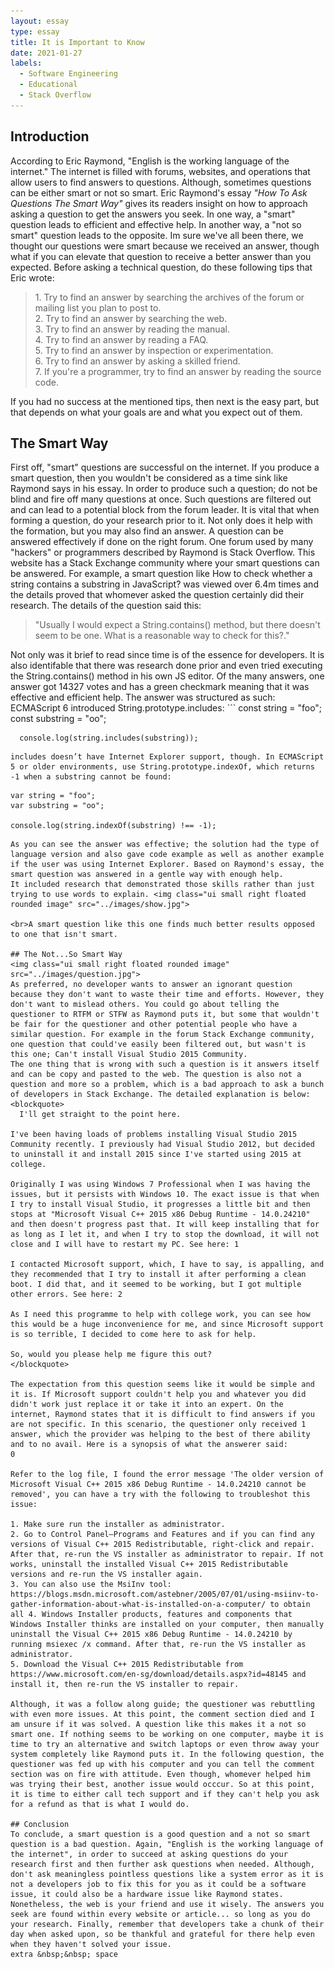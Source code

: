```yaml
---
layout: essay
type: essay
title: It is Important to Know
date: 2021-01-27
labels:
  - Software Engineering
  - Educational
  - Stack Overflow
---
```

## Introduction

According to Eric Raymond, "English is the working language of the internet." The internet is filled with forums, websites, and operations that allow users to find answers to questions. Although, sometimes questions can be either smart or not so smart. Eric Raymond's essay <i> "How To Ask Questions The Smart Way" </i> gives its readers insight on how to approach asking a question to get the answers you seek. In one way, a "smart" question leads to efficient and effective help. In another way, a "not so smart" question leads to the opposite. Im sure we've all been there, we thought our questions were smart because we received an answer, though what if you can elevate that question to receive a better answer than you expected. Before asking a technical question, do these following tips that Eric wrote:
<blockquote>
  1. Try to find an answer by searching the archives of the forum or mailing list you plan to post to.
  <br>2. Try to find an answer by searching the web.
  <br>3. Try to find an answer by reading the manual.
  <br>4. Try to find an answer by reading a FAQ.
  <br>5. Try to find an answer by inspection or experimentation.
  <br>6. Try to find an answer by asking a skilled friend.
  <br>7. If you're a programmer, try to find an answer by reading the source code.
</blockquote>
If you had no success at the mentioned tips, then next is the easy part, but that depends on what your goals are and what you expect out of them.

## The Smart Way

First off, "smart" questions are successful on the internet. If you produce a smart question, then you wouldn't be considered as a time sink like Raymond says in his essay. In order to produce such a question; do not be blind and fire off many questions at once. Such questions are filtered out and can lead to a potential block from the forum leader. It is vital that when forming a question, do your research prior to it. Not only does it help with the formation, but you may also find an answer. A question can be answered effectively if done on the right forum. One forum used by many "hackers" or programmers described by Raymond is Stack Overflow. This website has a Stack Exchange community where your smart questions can be answered. For example, a smart question like How to check whether a string contains a substring in JavaScript? was viewed over 6.4m times and the details proved that whomever asked the question certainly did their research. The details of the question said this:
<blockquote> "Usually I would expect a String.contains() method, but there doesn't seem to be one. What is a reasonable way to check for this?." </blockquote> Not only was it brief to read since time is of the essence for developers. It is also identifable that there was research done prior and even tried executing the String.contains() method in his own JS editor. Of the many answers, one answer got 14327 votes and has a green checkmark meaning that it was effective and efficient help. The answer was structured as such: 
<br> ECMAScript 6 introduced String.prototype.includes: 
```
      const string = "foo";
      const substring = "oo";

      console.log(string.includes(substring));
```
includes doesn’t have Internet Explorer support, though. In ECMAScript 5 or older environments, use String.prototype.indexOf, which returns -1 when a substring cannot be found:
```
    var string = "foo";
    var substring = "oo";

    console.log(string.indexOf(substring) !== -1);
```
As you can see the answer was effective; the solution had the type of language version and also gave code example as well as another example if the user was using Internet Explorer. Based on Raymond's essay, the smart question was answered in a gentle way with enough help. 
It included research that demonstrated those skills rather than just trying to use words to explain. <img class="ui small right floated rounded image" src="../images/show.jpg">

<br>A smart question like this one finds much better results opposed to one that isn't smart. 

## The Not...So Smart Way
<img class="ui small right floated rounded image" src="../images/question.jpg">
As preferred, no developer wants to answer an ignorant question because they don't want to waste their time and efforts. However, they don't want to mislead others. You could go about telling the questioner to RTFM or STFW as Raymond puts it, but some that wouldn't be fair for the questioner and other potential people who have a similar question. For example in the forum Stack Exchange community, one question that could've easily been filtered out, but wasn't is this one; Can't install Visual Studio 2015 Community.
The one thing that is wrong with such a question is it answers itself and can be copy and pasted to the web. The question is also not a question and more so a problem, which is a bad approach to ask a bunch of developers in Stack Exchange. The detailed explanation is below:
<blockquote> 
  I'll get straight to the point here.

I've been having loads of problems installing Visual Studio 2015 Community recently. I previously had Visual Studio 2012, but decided to uninstall it and install 2015 since I've started using 2015 at college.

Originally I was using Windows 7 Professional when I was having the issues, but it persists with Windows 10. The exact issue is that when I try to install Visual Studio, it progresses a little bit and then stops at "Microsoft Visual C++ 2015 x86 Debug Runtime - 14.0.24210" and then doesn't progress past that. It will keep installing that for as long as I let it, and when I try to stop the download, it will not close and I will have to restart my PC. See here: 1

I contacted Microsoft support, which, I have to say, is appalling, and they recommended that I try to install it after performing a clean boot. I did that, and it seemed to be working, but I got multiple other errors. See here: 2

As I need this programme to help with college work, you can see how this would be a huge inconvenience for me, and since Microsoft support is so terrible, I decided to come here to ask for help.

So, would you please help me figure this out?
</blockquote> 

The expectation from this question seems like it would be simple and it is. If Microsoft support couldn't help you and whatever you did didn't work just replace it or take it into an expert. On the internet, Raymond states that it is difficult to find answers if you are not specific. In this scenario, the questioner only received 1 answer, which the provider was helping to the best of there ability and to no avail. Here is a synopsis of what the answerer said:
0

Refer to the log file, I found the error message 'The older version of Microsoft Visual C++ 2015 x86 Debug Runtime - 14.0.24210 cannot be removed', you can have a try with the following to troubleshot this issue:

1. Make sure run the installer as administrator.
2. Go to Control Panel—Programs and Features and if you can find any versions of Visual C++ 2015 Redistributable, right-click and repair. After that, re-run the VS installer as administrator to repair. If not works, uninstall the installed Visual C++ 2015 Redistributable versions and re-run the VS installer again.
3. You can also use the MsiInv tool: https://blogs.msdn.microsoft.com/astebner/2005/07/01/using-msiinv-to-gather-information-about-what-is-installed-on-a-computer/ to obtain all 4. Windows Installer products, features and components that Windows Installer thinks are installed on your computer, then manually uninstall the Visual C++ 2015 x86 Debug Runtime - 14.0.24210 by running msiexec /x command. After that, re-run the VS installer as administrator.
5. Download the Visual C++ 2015 Redistributable from https://www.microsoft.com/en-sg/download/details.aspx?id=48145 and install it, then re-run the VS installer to repair.

Although, it was a follow along guide; the questioner was rebuttling with even more issues. At this point, the comment section died and I am unsure if it was solved. A question like this makes it a not so smart one. If nothing seems to be working on one computer, maybe it is time to try an alternative and switch laptops or even throw away your system completely like Raymond puts it. In the following question, the questioner was fed up with his computer and you can tell the comment section was on fire with attitude. Even though, whomever helped him was trying their best, another issue would occcur. So at this point, it is time to either call tech support and if they can't help you ask for a refund as that is what I would do.

## Conclusion
To conclude, a smart question is a good question and a not so smart question is a bad question. Again, "English is the working language of the internet", in order to succeed at asking questions do your research first and then further ask questions when needed. Although, don't ask meaningless pointless questions like a system error as it is not a developers job to fix this for you as it could be a software issue, it could also be a hardware issue like Raymond states. Nonetheless, the web is your friend and use it wisely. The answers you seek are found within every website or article... so long as you do your research. Finally, remember that developers take a chunk of their day when asked upon, so be thankful and grateful for there help even when they haven't solved your issue. 
extra &nbsp;&nbsp; space
